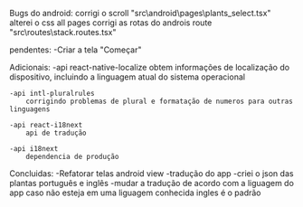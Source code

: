 Bugs do android:
    corrigi o scroll "src\android\pages\plants_select.tsx"
    alterei o css all pages
    corrigi as rotas do androis route "src\routes\stack.routes.tsx"

pendentes:
    -Criar a tela "Começar"

Adicionais:
    -api react-native-localize
        obtem informações de localização do dispositivo, incluindo a linguagem atual do sistema operacional

    -api intl-pluralrules
        corrigindo problemas de plural e formatação de numeros para outras linguagens
    
    -api react-i18next 
        api de tradução
    
    -api i18next
        dependencia de produção
    
Concluidas:
    -Refatorar telas android view
    -tradução do app
    -criei o json das plantas português e inglês
    -mudar a tradução de acordo com a liguagem do app caso não esteja em uma liguagem conhecida ingles é o padrão
